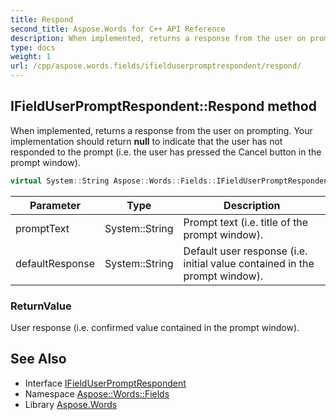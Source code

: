 ```yaml
---
title: Respond
second_title: Aspose.Words for C++ API Reference
description: When implemented, returns a response from the user on prompting. Your implementation should return null to indicate that the user has not responded to the prompt (i.e. the user has pressed the Cancel button in the prompt window).
type: docs
weight: 1
url: /cpp/aspose.words.fields/ifielduserpromptrespondent/respond/
---
```

## IFieldUserPromptRespondent::Respond method


When implemented, returns a response from the user on prompting. Your implementation should return **null** to indicate that the user has not responded to the prompt (i.e. the user has pressed the Cancel button in the prompt window).

```cpp
virtual System::String Aspose::Words::Fields::IFieldUserPromptRespondent::Respond(System::String promptText, System::String defaultResponse)=0
```


| Parameter | Type | Description |
| --- | --- | --- |
| promptText | System::String | Prompt text (i.e. title of the prompt window). |
| defaultResponse | System::String | Default user response (i.e. initial value contained in the prompt window). |

### ReturnValue

User response (i.e. confirmed value contained in the prompt window).

## See Also

* Interface [IFieldUserPromptRespondent](../)
* Namespace [Aspose::Words::Fields](../../)
* Library [Aspose.Words](../../../)
